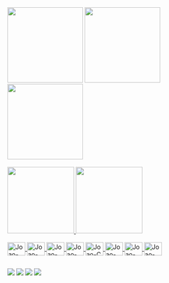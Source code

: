 
 <div>
 <img height="170em" src="https://s3.us-west-2.amazonaws.com/secure.notion-static.com/2db3ad72-b613-47ab-8107-11bba87d3d1c/_3dtext2gif_ktfhtxggaedi.gif?X-Amz-Algorithm=AWS4-HMAC-SHA256&X-Amz-Credential=AKIAT73L2G45O3KS52Y5%2F20210806%2Fus-west-2%2Fs3%2Faws4_request&X-Amz-Date=20210806T134837Z&X-Amz-Expires=86400&X-Amz-Signature=c3024d115fe0068963045a95119abc2895eeb2d0aed3e6b31181459ea58de0b5&X-Amz-SignedHeaders=host&response-content-disposition=filename%20%3D%22_3dtext2gif_ktfhtxggaedi.gif%22"/>
  
 <img height="170em" src="https://s3.us-west-2.amazonaws.com/secure.notion-static.com/980fe852-9a97-4325-b31c-b3e7683b7ad6/prog.gif?X-Amz-Algorithm=AWS4-HMAC-SHA256&X-Amz-Credential=AKIAT73L2G45O3KS52Y5%2F20210807%2Fus-west-2%2Fs3%2Faws4_request&X-Amz-Date=20210807T173458Z&X-Amz-Expires=86400&X-Amz-Signature=3eef4e32b9be0047e1da6d1a2fc2dfcc39d4cc957c4c8bb9b40edd87eb33b21d&X-Amz-SignedHeaders=host&response-content-disposition=filename%20%3D%22prog.gif%22"/>
 
 <img height="170em" src="https://s3.us-west-2.amazonaws.com/secure.notion-static.com/f8d5aa13-c534-491b-bd83-db9598b46a2a/mat.gif?X-Amz-Algorithm=AWS4-HMAC-SHA256&X-Amz-Credential=AKIAT73L2G45O3KS52Y5%2F20210806%2Fus-west-2%2Fs3%2Faws4_request&X-Amz-Date=20210806T132914Z&X-Amz-Expires=86400&X-Amz-Signature=af69f1fa787c2bb37f3eeef7b240f3b35a8e82e890d83821f851712d7f9f8214&X-Amz-SignedHeaders=host&response-content-disposition=filename%20%3D%22mat.gif%22"/>
 

 </div><br>
 
 <div>
 <a href="https://github.com/joaoguilhermemendes">
  <img height="150em" src="https://github-readme-stats.vercel.app/api?username=joaoguilhermemendes&show_icons=true&theme=dark&include_all_commits=true&count_private=true"/>
  <img height="150em" src="https://github-readme-stats.vercel.app/api/top-langs/?username=joaoguilhermemendes&layout=compact&langs_count=16&theme=dark"/>
<div>
<div style="display: inline_block"><br>
  <img align="center" alt="Joao-Js" height="30" width="40" src="https://s3.us-west-2.amazonaws.com/secure.notion-static.com/a3586ee2-0f04-4594-a95b-d3318ae4000f/javascript.svg?X-Amz-Algorithm=AWS4-HMAC-SHA256&X-Amz-Credential=AKIAT73L2G45O3KS52Y5%2F20210806%2Fus-west-2%2Fs3%2Faws4_request&X-Amz-Date=20210806T150138Z&X-Amz-Expires=86400&X-Amz-Signature=56d876e6d5a700e746b17be93fcf72d9a009345a4c6e476bc69de7796469f54e&X-Amz-SignedHeaders=host&response-content-disposition=filename%20%3D%22javascript.svg%22">
  <img align="center" alt="Joao-HTML" height="30" width="40" src="https://s3.us-west-2.amazonaws.com/secure.notion-static.com/fcdee2cf-9528-4742-86ed-4b99106162f2/html5.svg?X-Amz-Algorithm=AWS4-HMAC-SHA256&X-Amz-Credential=AKIAT73L2G45O3KS52Y5%2F20210806%2Fus-west-2%2Fs3%2Faws4_request&X-Amz-Date=20210806T150329Z&X-Amz-Expires=86400&X-Amz-Signature=22f527c07941bb154180411c090f81b1fc2365bb59e9a90e379c73df7be3e68f&X-Amz-SignedHeaders=host&response-content-disposition=filename%20%3D%22html5.svg%22">
  <img align="center" alt="Joao-CSS" height="30" width="40" src="https://s3.us-west-2.amazonaws.com/secure.notion-static.com/b7b09083-57dc-4884-907f-6fc5d3d6e761/css3.svg?X-Amz-Algorithm=AWS4-HMAC-SHA256&X-Amz-Credential=AKIAT73L2G45O3KS52Y5%2F20210806%2Fus-west-2%2Fs3%2Faws4_request&X-Amz-Date=20210806T150156Z&X-Amz-Expires=86400&X-Amz-Signature=ffe377b77bf2f5683d10a1a3ea3ecd02a81e844ba261f1a9b8d325cd5775cba4&X-Amz-SignedHeaders=host&response-content-disposition=filename%20%3D%22css3.svg%22">
  <img align="center" alt="Joao-Python" height="30" width="40" src="https://s3.us-west-2.amazonaws.com/secure.notion-static.com/66b887a0-4877-46f7-9875-3f8a3c0890d4/python.svg?X-Amz-Algorithm=AWS4-HMAC-SHA256&X-Amz-Credential=AKIAT73L2G45O3KS52Y5%2F20210806%2Fus-west-2%2Fs3%2Faws4_request&X-Amz-Date=20210806T150147Z&X-Amz-Expires=86400&X-Amz-Signature=f79f48b485bf50ea1f1e282fb0cf3901dc0a7adc7eb70fa550588b6709effdd9&X-Amz-SignedHeaders=host&response-content-disposition=filename%20%3D%22python.svg%22">
  <img align="center" alt="Joao-C" height="30" width="40" src="https://s3.us-west-2.amazonaws.com/secure.notion-static.com/caaec1c0-b4b2-4af6-8bb6-61cdc6ca56fe/c.svg?X-Amz-Algorithm=AWS4-HMAC-SHA256&X-Amz-Credential=AKIAT73L2G45O3KS52Y5%2F20210806%2Fus-west-2%2Fs3%2Faws4_request&X-Amz-Date=20210806T150152Z&X-Amz-Expires=86400&X-Amz-Signature=be19c1f8e4b0ae3ad2683d61aec3676509a1b35e5ff4e5078e293c10811cd917&X-Amz-SignedHeaders=host&response-content-disposition=filename%20%3D%22c.svg%22">
 <img align="center" alt="Joao-git" height="30" width="40" src="https://s3.us-west-2.amazonaws.com/secure.notion-static.com/c178e5ed-7f7a-4eb5-a699-da88f179e9ae/git.svg?X-Amz-Algorithm=AWS4-HMAC-SHA256&X-Amz-Credential=AKIAT73L2G45O3KS52Y5%2F20210806%2Fus-west-2%2Fs3%2Faws4_request&X-Amz-Date=20210806T150041Z&X-Amz-Expires=86400&X-Amz-Signature=9792f84151460f0b589047f403d9362cc3c4fe36c71fde3d69003795c04da7b4&X-Amz-SignedHeaders=host&response-content-disposition=filename%20%3D%22git.svg%22">
 <img align="center" alt="Joao-github" height="30" width="40" src="https://s3.us-west-2.amazonaws.com/secure.notion-static.com/8429e8d4-22c8-45f4-9de7-458dfb51c5db/github.svg?X-Amz-Algorithm=AWS4-HMAC-SHA256&X-Amz-Credential=AKIAT73L2G45O3KS52Y5%2F20210806%2Fus-west-2%2Fs3%2Faws4_request&X-Amz-Date=20210806T150134Z&X-Amz-Expires=86400&X-Amz-Signature=68b89eb2f2eb485879a0a0fe914d1419a8ab45ec1bfc624a24769b7d1a42bf1a&X-Amz-SignedHeaders=host&response-content-disposition=filename%20%3D%22github.svg%22">
 <a target="_blank" href="https://github.com/joaoguilhermemendes/markdown"><img align="center" alt="Joao-markdown" height="30" width="40" src="https://s3.us-west-2.amazonaws.com/secure.notion-static.com/3983734c-290c-4950-8931-3151ea8d1fd1/markdown.svg?X-Amz-Algorithm=AWS4-HMAC-SHA256&X-Amz-Credential=AKIAT73L2G45O3KS52Y5%2F20210806%2Fus-west-2%2Fs3%2Faws4_request&X-Amz-Date=20210806T150143Z&X-Amz-Expires=86400&X-Amz-Signature=2a04528380d6cc0d97eb5c3fbbf45581a7a655428e8ff24f134f04479ea3707b&X-Amz-SignedHeaders=host&response-content-disposition=filename%20%3D%22markdown.svg%22"></a>
 
</div>
  
  ##
 

  <a href="https://www.youtube.com/channel/UC4ZZGjr6iErkdvSytagUr8A" target="_blank"><img src="https://img.shields.io/badge/-Youtube-%23EA4335?style=for-the-badge&logo=youtube&logoColor=white" target="_blank"></a>
  <a href="https://www.instagram.com/joao_guilherme26/" target="_blank"><img src="https://img.shields.io/badge/-Instagram-%23E4405F?style=for-the-badge&logo=instagram&logoColor=white" target="_blank"></a>
  <a href = "mailto:joaoguilhermemendes@id.uff.br"><img src="https://img.shields.io/badge/-Gmail-%23333?style=for-the-badge&logo=gmail&logoColor=white" target="_blank"></a>
  <a href="https://www.linkedin.com/in/jo%C3%A3o-guilherme-porto-mendes-855098209/" target="_blank"><img src="https://img.shields.io/badge/-LinkedIn-%230077B5?style=for-the-badge&logo=linkedin&logoColor=white" target="_blank"></a> 


<div align="left" width="3">

<!--[![spotify-github-profile](https://spotify-github-profile.vercel.app/api/view?uid=22u5sgcsp7bvy23iqjpv4vcbi&cover_image=true&theme=default)](https://github.com/kittinan/spotify-github-profile) -->
 
 </div>
